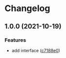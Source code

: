# Changelog

## 1.0.0 (2021-10-19)


### Features

* add interface ([c7188e0](https://www.github.com/brokeyourbike/json-request-result/commit/c7188e023b4b198d8989bea6053be2bc886e3b4c))
